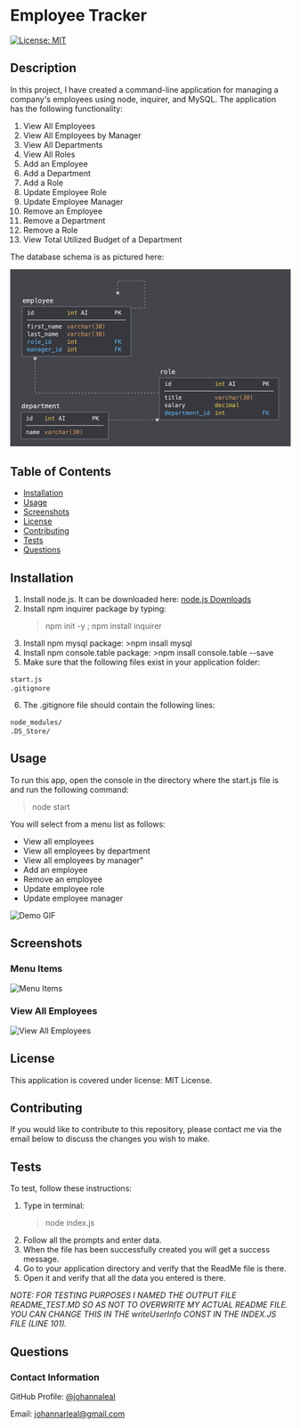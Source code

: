# Employee Tracker

[![License: MIT](https://img.shields.io/badge/License-MIT-yellow.svg)](https://opensource.org/licenses/MIT)

## Description

In this project, I have created a command-line application for managing a company's employees using node, inquirer, and MySQL. The application has the following functionality:

1. View All Employees
2. View All Employees by Manager
3. View All Departments
4. View All Roles
5. Add an Employee
6. Add a Department
7. Add a Role
8. Update Employee Role
9. Update Employee Manager
10. Remove an Employee
11. Remove a Department
12. Remove a Role
13. View Total Utilized Budget of a Department

The database schema is as pictured here:

![Database Schema](./assets/schema.png)

## Table of Contents

* [Installation](#installation)
* [Usage](#usage)
* [Screenshots](#screenshots)
* [License](#license)
* [Contributing](#contributing)
* [Tests](#tests)
* [Questions](#questions)

## Installation

1. Install node.js. It can be downloaded here: [node.js Downloads](https://nodejs.org/en/download/)
2. Install npm inquirer package by typing:
    >npm init -y ; npm install inquirer
3. Install npm mysql package: >npm insall mysql
4. Install npm console.table package: >npm insall console.table --save
5. Make sure that the following files exist in your application folder:

```
start.js
.gitignore
```

6. The .gitignore file should contain the following lines:

```
node_modules/
.DS_Store/
```

## Usage

To run this app, open the console in the directory where the start.js file is and run the following command:
>node start

You will select from a menu list as follows:

* View all employees
* View all employees by department
* View all employees by manager"
* Add an employee
* Remove an employee
* Update employee role
* Update employee manager

![Demo GIF](./images/ReadMeGeneratorWalkthrough.gif)

## Screenshots

### Menu Items

![Menu Items](./images/enter-data.PNG)

### View All Employees

![View All Employees](./images/license-prompt.PNG)

## License

This application is covered under license: MIT License.

## Contributing

If you would like to contribute to this repository, please contact me via the email below to discuss the changes you wish to make.

## Tests

To test, follow these instructions:

1. Type in terminal:
    > node index.js
2. Follow all the prompts and enter data.
3. When the file has been successfully created you will get a success message.
4. Go to your application directory and verify that the ReadMe file is there.
5. Open it and verify that all the data you entered is there.

_NOTE: FOR TESTING PURPOSES I NAMED THE OUTPUT FILE README_TEST.MD SO AS NOT TO OVERWRITE MY ACTUAL README FILE. YOU CAN CHANGE THIS IN THE writeUserInfo CONST IN THE INDEX.JS FILE (LINE 101)._

## Questions

### Contact Information

GitHub Profile: [@johannaleal](http://github.com/johannaleal)

Email: <johannarleal@gmail.com>
